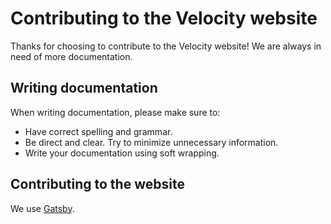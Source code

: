 # Contributing to the Velocity website

Thanks for choosing to contribute to the Velocity website! We are always in need of more documentation.

## Writing documentation

When writing documentation, please make sure to:

* Have correct spelling and grammar.
* Be direct and clear. Try to minimize unnecessary information.
* Write your documentation using soft wrapping.

## Contributing to the website

We use [Gatsby](https://www.gatsbyjs.com/). 